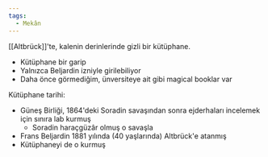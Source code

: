 ```yaml
---  
tags:
  - Mekân  
---  
```

  
[[Altbrück]]'te, kalenin derinlerinde gizli bir kütüphane.  
  
- Kütüphane bir garip  
- Yalnızca Beljardin izniyle girilebiliyor  
- Daha önce görmediğim, ünversiteye ait gibi magical booklar var  
  
Kütüphane tarihi:  
- Güneş Birliği, 1864'deki Soradin savaşından sonra ejderhaları incelemek için sınıra lab kurmuş  
	- Soradin haraçgüzâr olmuş o savaşla  
- Frans Beljardin 1881 yılında (40 yaşlarında) Altbrück'e atanmış  
- Kütüphaneyi de o kurmuş